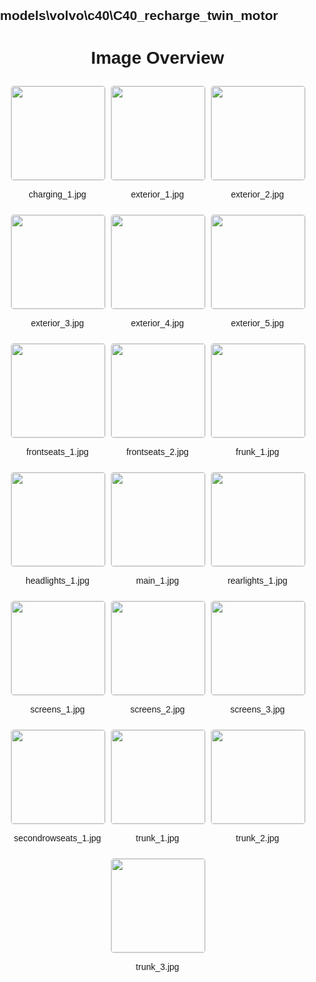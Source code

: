 ## models\volvo\c40\C40_recharge_twin_motor
<style>
    body {
        font-family: Arial, sans-serif;
        margin: 0;
        padding: 0;
    }
    .image-gallery {
        display: flex;
        flex-wrap: wrap;
        gap: 10px;
        justify-content: center;
        padding: 10px;
    }
    .image-gallery img {
        width: 150px;
        height: auto;
        border: 1px solid #ddd;
        border-radius: 5px;
    }
    .image-gallery div {
        flex: 1 1 calc(33.333% - 20px); /* Three images per row on large screens */
        max-width: 150px;
        text-align: center;
    }
    @media (max-width: 768px) {
        .image-gallery div {
            flex: 1 1 calc(50% - 20px); /* Two images per row on medium screens */
        }
    }
    @media (max-width: 480px) {
        .image-gallery div {
            flex: 1 1 100%; /* One image per row on small screens */
        }
    }
</style>
<h1 style ="text-align: center;"> Image Overview </h1> <div class="image-gallery">
<div>
<img src="https://media.evkx.net/multimedia/models/volvo/c40/C40_recharge_twin_motor/charging_1_st.jpg">
<p>charging_1.jpg</p>
</div>
<div>
<img src="https://media.evkx.net/multimedia/models/volvo/c40/C40_recharge_twin_motor/exterior_1_st.jpg">
<p>exterior_1.jpg</p>
</div>
<div>
<img src="https://media.evkx.net/multimedia/models/volvo/c40/C40_recharge_twin_motor/exterior_2_st.jpg">
<p>exterior_2.jpg</p>
</div>
<div>
<img src="https://media.evkx.net/multimedia/models/volvo/c40/C40_recharge_twin_motor/exterior_3_st.jpg">
<p>exterior_3.jpg</p>
</div>
<div>
<img src="https://media.evkx.net/multimedia/models/volvo/c40/C40_recharge_twin_motor/exterior_4_st.jpg">
<p>exterior_4.jpg</p>
</div>
<div>
<img src="https://media.evkx.net/multimedia/models/volvo/c40/C40_recharge_twin_motor/exterior_5_st.jpg">
<p>exterior_5.jpg</p>
</div>
<div>
<img src="https://media.evkx.net/multimedia/models/volvo/c40/C40_recharge_twin_motor/frontseats_1_st.jpg">
<p>frontseats_1.jpg</p>
</div>
<div>
<img src="https://media.evkx.net/multimedia/models/volvo/c40/C40_recharge_twin_motor/frontseats_2_st.jpg">
<p>frontseats_2.jpg</p>
</div>
<div>
<img src="https://media.evkx.net/multimedia/models/volvo/c40/C40_recharge_twin_motor/frunk_1_st.jpg">
<p>frunk_1.jpg</p>
</div>
<div>
<img src="https://media.evkx.net/multimedia/models/volvo/c40/C40_recharge_twin_motor/headlights_1_st.jpg">
<p>headlights_1.jpg</p>
</div>
<div>
<img src="https://media.evkx.net/multimedia/models/volvo/c40/C40_recharge_twin_motor/main_1_st.jpg">
<p>main_1.jpg</p>
</div>
<div>
<img src="https://media.evkx.net/multimedia/models/volvo/c40/C40_recharge_twin_motor/rearlights_1_st.jpg">
<p>rearlights_1.jpg</p>
</div>
<div>
<img src="https://media.evkx.net/multimedia/models/volvo/c40/C40_recharge_twin_motor/screens_1_st.jpg">
<p>screens_1.jpg</p>
</div>
<div>
<img src="https://media.evkx.net/multimedia/models/volvo/c40/C40_recharge_twin_motor/screens_2_st.jpg">
<p>screens_2.jpg</p>
</div>
<div>
<img src="https://media.evkx.net/multimedia/models/volvo/c40/C40_recharge_twin_motor/screens_3_st.jpg">
<p>screens_3.jpg</p>
</div>
<div>
<img src="https://media.evkx.net/multimedia/models/volvo/c40/C40_recharge_twin_motor/secondrowseats_1_st.jpg">
<p>secondrowseats_1.jpg</p>
</div>
<div>
<img src="https://media.evkx.net/multimedia/models/volvo/c40/C40_recharge_twin_motor/trunk_1_st.jpg">
<p>trunk_1.jpg</p>
</div>
<div>
<img src="https://media.evkx.net/multimedia/models/volvo/c40/C40_recharge_twin_motor/trunk_2_st.jpg">
<p>trunk_2.jpg</p>
</div>
<div>
<img src="https://media.evkx.net/multimedia/models/volvo/c40/C40_recharge_twin_motor/trunk_3_st.jpg">
<p>trunk_3.jpg</p>
</div>
</div>
